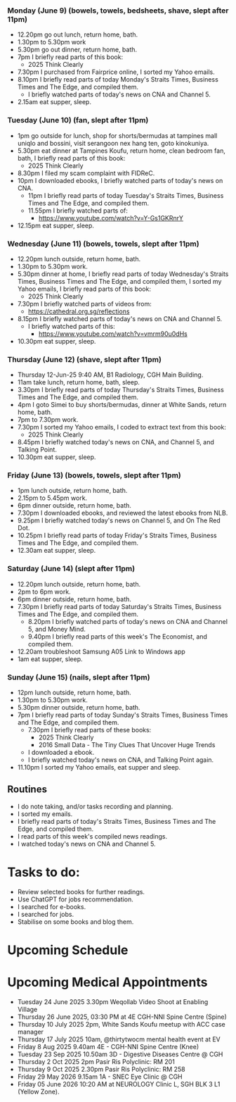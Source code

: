 ### Monday (June 9) (bowels, towels, bedsheets, shave, slept after 11pm)
- 12.20pm go out lunch, return home, bath.
- 1.30pm to 5.30pm work
- 5.30pm go out dinner, return home, bath.
- 7pm I briefly read parts of this book:
    - 2025 Think Clearly
- 7.30pm I purchased from Fairprice online, I sorted my Yahoo emails.
- 8.10pm I briefly read parts of today Monday's Straits Times, Business Times and The Edge, and compiled them.
    - I briefly watched parts of today's news on CNA and Channel 5.
- 2.15am eat supper, sleep.

### Tuesday (June 10) (fan, slept after 11pm)
- 1pm go outside for lunch, shop for shorts/bermudas at tampines mall uniqlo and bossini, visit serangoon nex hang ten, goto kinokuniya.
- 5.30pm eat dinner at Tampines Koufu, return home, clean bedroom fan, bath, I briefly read parts of this book:
    - 2025 Think Clearly
- 8.30pm I filed my scam complaint with FIDReC.
- 10pm I downloaded ebooks, I briefly watched parts of today's news on CNA.
    - 11pm I briefly read parts of today Tuesday's Straits Times, Business Times and The Edge, and compiled them.
    - 11.55pm I briefly watched parts of:
        - https://www.youtube.com/watch?v=Y-Gs1GKRnrY
- 12.15pm eat supper, sleep.

### Wednesday (June 11) (bowels, towels, slept after 11pm)
- 12.20pm lunch outside, return home, bath.
- 1.30pm to 5.30pm work.
- 5.30pm dinner at home, I briefly read parts of today Wednesday's Straits Times, Business Times and The Edge, and compiled them, I sorted my Yahoo emails, I briefly read parts of this book:
    - 2025 Think Clearly
- 7.30pm I briefly watched parts of videos from:
    - https://cathedral.org.sg/reflections
- 8.15pm I briefly watched parts of today's news on CNA and Channel 5.
    - I briefly watched parts of this:
        - https://www.youtube.com/watch?v=vmrm90u0dHs
- 10.30pm eat supper, sleep.

### Thursday (June 12) (shave, slept after 11pm)
- Thursday 12-Jun-25 9:40 AM, B1 Radiology, CGH Main Building.
- 11am take lunch, return home, bath, sleep.
- 3.30pm I briefly read parts of today Thursday's Straits Times, Business Times and The Edge, and compiled them.
- 4pm I goto Simei to buy shorts/bermudas, dinner at White Sands, return home, bath.
- 7pm to 7.30pm work.
- 7.30pm I sorted my Yahoo emails, I coded to extract text from this book:
    - 2025 Think Clearly
- 8.45pm I briefly watched today's news on CNA, and Channel 5, and Talking Point.
- 10.30pm eat supper, sleep.

### Friday (June 13) (bowels, towels, slept after 11pm)
- 1pm lunch outside, return home, bath.
- 2.15pm to 5.45pm work.
- 6pm dinner outside, return home, bath.
- 7.30pm I downloaded ebooks, and reviewed the latest ebooks from NLB.
- 9.25pm I briefly watched today's news on Channel 5, and On The Red Dot.
- 10.25pm I briefly read parts of today Friday's Straits Times, Business Times and The Edge, and compiled them.
- 12.30am eat supper, sleep.

### Saturday (June 14) (slept after 11pm)
- 12.20pm lunch outside, return home, bath.
- 2pm to 6pm work.
- 6pm dinner outside, return home, bath.
- 7.30pm I briefly read parts of today Saturday's Straits Times, Business Times and The Edge, and compiled them.
    - 8.20pm I briefly watched parts of today's news on CNA and Channel 5, and Money Mind.
    - 9.40pm I briefly read parts of this week's The Economist, and compiled them.
- 12.20am troubleshoot Samsung A05 Link to Windows app
- 1am eat supper, sleep.

### Sunday (June 15) (nails, slept after 11pm)
- 12pm lunch outside, return home, bath.
- 1.30pm to 5.30pm work.
- 5.30pm dinner outside, return home, bath.
- 7pm I briefly read parts of today Sunday's Straits Times, Business Times and The Edge, and compiled them.
    - 7.30pm I briefly read parts of these books:
        - 2025 Think Clearly
        - 2016 Small Data - The Tiny Clues That Uncover Huge Trends
    - I downloaded a ebook.
    - I briefly watched today's news on CNA, and Talking Point again.
- 11.10pm I sorted my Yahoo emails, eat supper and sleep.



## Routines
- I do note taking, and/or tasks recording and planning.
- I sorted my emails.
- I briefly read parts of today's Straits Times, Business Times and The Edge, and compiled them.
- I read parts of this week's compiled news readings.
- I watched today's news on CNA and Channel 5.

# Tasks to do:
- Review selected books for further readings.
- Use ChatGPT for jobs recommendation.
- I searched for e-books.
- I searched for jobs.
- Stabilise on some books and blog them.

# Upcoming Schedule

# Upcoming Medical Appointments
- Tuesday 24 June 2025 3.30pm Weqollab Video Shoot at Enabling Village
- Thursday 26 June 2025, 03:30 PM at 4E CGH-NNI Spine Centre (Spine)
- Thursday 10 July 2025 2pm, White Sands Koufu meetup with ACC case manager
- Thursday 17 July 2025 10am, @thirtytwocm mental health event at EV
- Friday 8 Aug 2025 9.40am 4E - CGH-NNI Spine Centre (Knee)
- Tuesday 23 Sep 2025 10.50am 3D - Digestive Diseases Centre @ CGH
- Thursday 2 Oct 2025 2pm Pasir Ris Polyclinic: RM 201
- Thursday 9 Oct 2025 2.30pm Pasir Ris Polyclinic: RM 258
- Friday 29 May 2026 9.15am 1A - SNEC Eye Clinic @ CGH
- Friday 05 June 2026 10:20 AM at NEUROLOGY Clinic L, SGH BLK 3 L1 (Yellow Zone).
